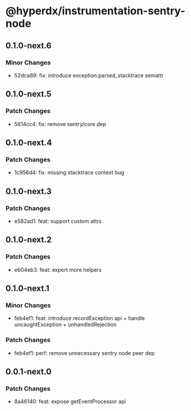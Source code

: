 # @hyperdx/instrumentation-sentry-node

## 0.1.0-next.6

### Minor Changes

- 52dca89: fix: introduce exception.parsed_stacktrace semattr

## 0.1.0-next.5

### Patch Changes

- 5614cc4: fix: remove sentry/core dep

## 0.1.0-next.4

### Patch Changes

- 1c956d4: fix: missing stacktrace context bug

## 0.1.0-next.3

### Patch Changes

- e582ad1: feat: support custom attrs

## 0.1.0-next.2

### Patch Changes

- eb04eb3: feat: export more helpers

## 0.1.0-next.1

### Minor Changes

- feb4ef1: feat: introduce recordException api + handle uncaughtException + unhandledRejection

### Patch Changes

- feb4ef1: perf: remove unnecessary sentry node peer dep

## 0.0.1-next.0

### Patch Changes

- 8a46140: feat: expose getEventProcessor api
